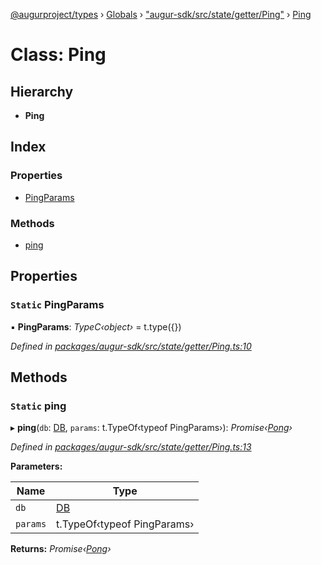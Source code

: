 [@augurproject/types](../README.md) › [Globals](../globals.md) › ["augur-sdk/src/state/getter/Ping"](../modules/_augur_sdk_src_state_getter_ping_.md) › [Ping](_augur_sdk_src_state_getter_ping_.ping.md)

# Class: Ping

## Hierarchy

* **Ping**

## Index

### Properties

* [PingParams](_augur_sdk_src_state_getter_ping_.ping.md#static-pingparams)

### Methods

* [ping](_augur_sdk_src_state_getter_ping_.ping.md#static-ping)

## Properties

### `Static` PingParams

▪ **PingParams**: *TypeC‹object›* = t.type({})

*Defined in [packages/augur-sdk/src/state/getter/Ping.ts:10](https://github.com/AugurProject/augur/blob/88b6e76efb/packages/augur-sdk/src/state/getter/Ping.ts#L10)*

## Methods

### `Static` ping

▸ **ping**(`db`: [DB](_augur_sdk_src_state_db_db_.db.md), `params`: t.TypeOf‹typeof PingParams›): *Promise‹[Pong](../interfaces/_augur_sdk_src_state_getter_ping_.pong.md)›*

*Defined in [packages/augur-sdk/src/state/getter/Ping.ts:13](https://github.com/AugurProject/augur/blob/88b6e76efb/packages/augur-sdk/src/state/getter/Ping.ts#L13)*

**Parameters:**

Name | Type |
------ | ------ |
`db` | [DB](_augur_sdk_src_state_db_db_.db.md) |
`params` | t.TypeOf‹typeof PingParams› |

**Returns:** *Promise‹[Pong](../interfaces/_augur_sdk_src_state_getter_ping_.pong.md)›*
